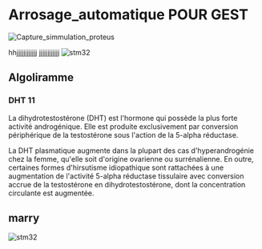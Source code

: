 # Arrosage_automatique POUR GEST

![Capture_simmulation_proteus](https://user-images.githubusercontent.com/92784792/138357766-753fee87-4fcf-4120-afef-7c3001da1019.PNG)

hhjjjjjjjjjjjj
jjjjjjjjjjjj
![stm32](https://user-images.githubusercontent.com/92784792/144614195-dd010141-afe6-4456-80f0-6390db74f819.PNG)

## Algoliramme

### DHT 11

La dihydrotestostérone (DHT) est l'hormone qui possède la plus forte activité androgénique. Elle est produite exclusivement par conversion périphérique de la testostérone sous l'action de la 5-alpha réductase.

La DHT plasmatique augmente dans la plupart des cas d'hyperandrogénie chez la femme, qu'elle soit d'origine ovarienne ou surrénalienne. En outre, certaines formes d'hirsutisme idiopathique sont rattachées à une augmentation de l'activité 5-alpha réductase tissulaire avec conversion accrue de la testostérone en dihydrotestostérone, dont la concentration circulante est augmentée.

## marry

![stm32](https://user-images.githubusercontent.com/92784792/144614339-fb76e3f9-33b0-4a10-b7d1-0c87b3835ac2.PNG)
